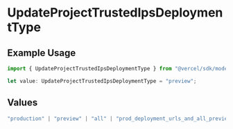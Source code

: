 # UpdateProjectTrustedIpsDeploymentType

## Example Usage

```typescript
import { UpdateProjectTrustedIpsDeploymentType } from "@vercel/sdk/models/operations/updateproject.js";

let value: UpdateProjectTrustedIpsDeploymentType = "preview";
```

## Values

```typescript
"production" | "preview" | "all" | "prod_deployment_urls_and_all_previews"
```